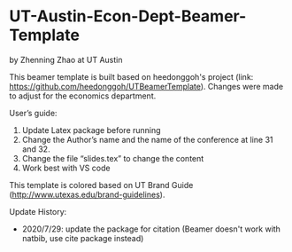 # UT-Austin-Econ-Dept-Beamer-Template
by Zhenning Zhao at UT Austin

This beamer template is built based on heedonggoh's project (link: https://github.com/heedonggoh/UTBeamerTemplate). Changes were made to adjust for the economics department.

User’s guide:

1. Update Latex package before running
2. Change the Author’s name and the name of the conference at line 31 and 32.
3. Change the file “slides.tex” to change the content
4. Work best with VS code

This template is colored based on UT Brand Guide (http://www.utexas.edu/brand-guidelines).

Update History:

- 2020/7/29: update the package for citation (Beamer doesn't work with natbib, use cite package instead)